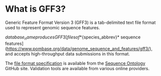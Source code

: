 # What is GFF3?
<!-- pombase_categories: Data submission and formats -->

Generic Feature Format Version 3 (GFF3) is a tab-delimited text file
format used to represent genomic sequence features.

${database_name} produces GFF3 [files of *${species_abbrev}* sequence features](https://www.pombase.org/data/genome_sequence_and_features/gff3/),
and accepts high-throughput data submissions in this format.

The [file format specification](https://github.com/The-Sequence-Ontology/Specifications/blob/master/gff3.md) is
available from the [Sequence Ontology](http://www.sequenceontology.org/) GitHub site. 
Validation tools are available from various online providers.

